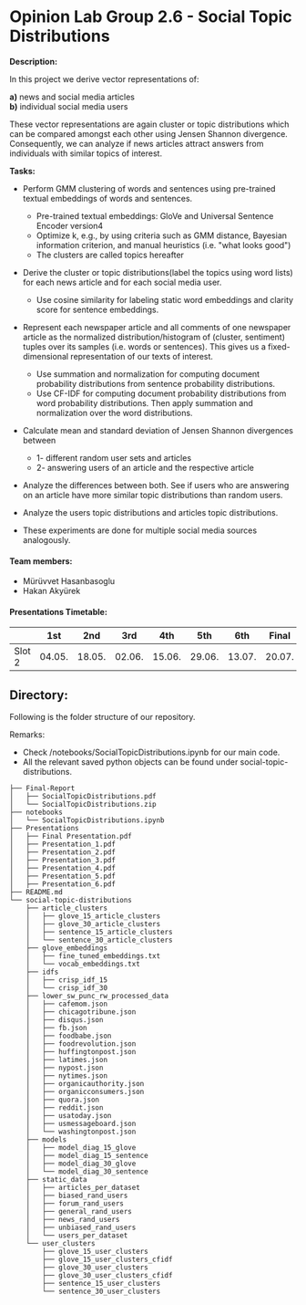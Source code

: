 # Opinion Lab Group 2.6 - Social Topic Distributions


**Description:**

In this project we derive vector representations of: 

  **a)** news and social media articles   
  **b)** individual social media users
    
These vector representations are again cluster or topic distributions which can be compared amongst each other using Jensen Shannon divergence. Consequently, we can analyze if news articles attract answers from individuals with similar topics of interest.


**Tasks:**

* Perform GMM clustering of words and sentences using pre-trained textual embeddings of words and sentences.
    * Pre-trained textual embeddings: GloVe and Universal Sentence Encoder version4
    * Optimize k, e.g., by using criteria such as GMM distance, Bayesian information criterion, and manual heuristics (i.e. "what looks good")
    * The clusters are called topics hereafter
* Derive the cluster or topic distributions(label the topics using word lists) for each news article and for each social media user.
    * Use cosine similarity for labeling static word embeddings and clarity score for sentence embeddings. 

* Represent each newspaper article and all comments of one newspaper article as the normalized distribution/histogram of (cluster, sentiment) tuples over its samples (i.e. words or sentences). This gives us a fixed-dimensional representation of our texts of interest.
    * Use summation and normalization for computing document probability distributions from sentence probability distributions.
    * Use CF-IDF for computing document probability distributions from word probability distributions. Then apply summation and normalization over the word distributions. 

* Calculate mean and standard deviation of Jensen Shannon divergences between 
    * 1- different random user sets and articles
    * 2- answering users of an article and the respective article
* Analyze the differences between both. See if users who are answering on an article have more similar topic distributions than random users.
* Analyze the users topic distributions and articles topic distributions.
* These experiments are done for multiple social media sources analogously.


#### Team members:

*  Mürüvvet Hasanbasoglu
*  Hakan Akyürek
    

#### Presentations Timetable:


|        | 1st      | 2nd      | 3rd      | 4th      | 5th      | 6th      | Final    |
|--------|----------|----------|----------|----------|----------|----------|----------|
| Slot 2 | 04\.05\. | 18\.05\. | 02\.06\. | 15\.06\. | 29\.06\. | 13\.07\. | 20\.07\. |



## Directory:
Following is the folder structure of our repository.

Remarks:
* Check /notebooks/SocialTopicDistributions.ipynb for our main code.
* All the relevant saved python objects can be found under social-topic-distributions.
```
├── Final-Report
│   ├── SocialTopicDistributions.pdf
│   └── SocialTopicDistributions.zip
├── notebooks
│   └── SocialTopicDistributions.ipynb
├── Presentations
│   ├── Final Presentation.pdf
│   ├── Presentation_1.pdf
│   ├── Presentation_2.pdf
│   ├── Presentation_3.pdf
│   ├── Presentation_4.pdf
│   ├── Presentation_5.pdf
│   ├── Presentation_6.pdf
├── README.md
└── social-topic-distributions
    ├── article_clusters
    │   ├── glove_15_article_clusters
    │   ├── glove_30_article_clusters
    │   ├── sentence_15_article_clusters
    │   └── sentence_30_article_clusters
    ├── glove_embeddings
    │   ├── fine_tuned_embeddings.txt
    │   └── vocab_embeddings.txt
    ├── idfs
    │   ├── crisp_idf_15
    │   └── crisp_idf_30
    ├── lower_sw_punc_rw_processed_data
    │   ├── cafemom.json
    │   ├── chicagotribune.json
    │   ├── disqus.json
    │   ├── fb.json
    │   ├── foodbabe.json
    │   ├── foodrevolution.json
    │   ├── huffingtonpost.json
    │   ├── latimes.json
    │   ├── nypost.json
    │   ├── nytimes.json
    │   ├── organicauthority.json
    │   ├── organicconsumers.json
    │   ├── quora.json
    │   ├── reddit.json
    │   ├── usatoday.json
    │   ├── usmessageboard.json
    │   └── washingtonpost.json
    ├── models
    │   ├── model_diag_15_glove
    │   ├── model_diag_15_sentence
    │   ├── model_diag_30_glove
    │   └── model_diag_30_sentence
    ├── static_data
    │   ├── articles_per_dataset
    │   ├── biased_rand_users
    │   ├── forum_rand_users
    │   ├── general_rand_users
    │   ├── news_rand_users
    │   ├── unbiased_rand_users
    │   └── users_per_dataset
    └── user_clusters
        ├── glove_15_user_clusters
        ├── glove_15_user_clusters_cfidf
        ├── glove_30_user_clusters
        ├── glove_30_user_clusters_cfidf
        ├── sentence_15_user_clusters
        └── sentence_30_user_clusters
```
